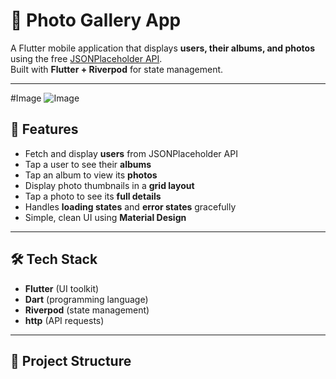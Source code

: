# 📸 Photo Gallery App

A Flutter mobile application that displays **users, their albums, and photos** using the free [JSONPlaceholder API](https://jsonplaceholder.typicode.com/).  
Built with **Flutter + Riverpod** for state management.

---
#Image
![Image](https://github.com/user-attachments/assets/cc822843-f082-4254-8d51-e83778e79619)

## 🚀 Features

- Fetch and display **users** from JSONPlaceholder API  
- Tap a user to see their **albums**  
- Tap an album to view its **photos**  
- Display photo thumbnails in a **grid layout**  
- Tap a photo to see its **full details**  
- Handles **loading states** and **error states** gracefully  
- Simple, clean UI using **Material Design**

---

## 🛠️ Tech Stack

- **Flutter** (UI toolkit)
- **Dart** (programming language)
- **Riverpod** (state management)
- **http** (API requests)

---

## 📂 Project Structure

